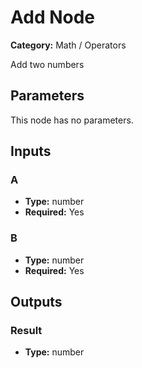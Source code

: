 
# Add Node

**Category:** Math / Operators

Add two numbers

## Parameters

This node has no parameters.

## Inputs


### A
- **Type:** number
- **Required:** Yes



### B
- **Type:** number
- **Required:** Yes



## Outputs


### Result
- **Type:** number




